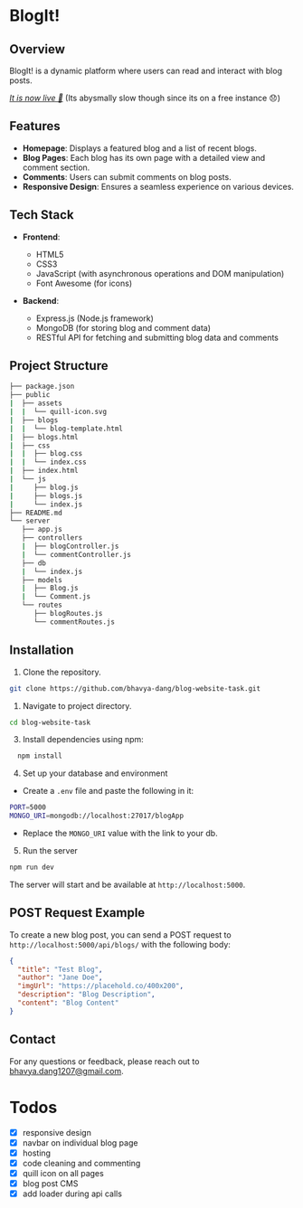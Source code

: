 # BlogIt!

## Overview

BlogIt! is a dynamic platform where users can read and interact with blog posts.

[_It is now live 🎉_](https://blog-website-task.onrender.com)
(Its abysmally slow though since its on a free instance 😞)

## Features

- **Homepage**: Displays a featured blog and a list of recent blogs.
- **Blog Pages**: Each blog has its own page with a detailed view and comment section.
- **Comments**: Users can submit comments on blog posts.
- **Responsive Design**: Ensures a seamless experience on various devices.

## Tech Stack

- **Frontend**:
  - HTML5
  - CSS3
  - JavaScript (with asynchronous operations and DOM manipulation)
  - Font Awesome (for icons)
- **Backend**:

  - Express.js (Node.js framework)
  - MongoDB (for storing blog and comment data)
  - RESTful API for fetching and submitting blog data and comments

## Project Structure

```bash
├── package.json
├── public
|  ├── assets
|  |  └── quill-icon.svg
|  ├── blogs
|  |  └── blog-template.html
|  ├── blogs.html
|  ├── css
|  |  ├── blog.css
|  |  └── index.css
|  ├── index.html
|  └── js
|     ├── blog.js
|     ├── blogs.js
|     └── index.js
├── README.md
└── server
   ├── app.js
   ├── controllers
   |  ├── blogController.js
   |  └── commentController.js
   ├── db
   |  └── index.js
   ├── models
   |  ├── Blog.js
   |  └── Comment.js
   └── routes
      ├── blogRoutes.js
      └── commentRoutes.js
```

## Installation

1. Clone the repository.

```bash
git clone https://github.com/bhavya-dang/blog-website-task.git
```

1. Navigate to project directory.

```bash
cd blog-website-task
```

3. Install dependencies using npm:

```bash
  npm install
```

4. Set up your database and environment

- Create a `.env` file and paste the following in it:

```bash
PORT=5000
MONGO_URI=mongodb://localhost:27017/blogApp
```

- Replace the `MONGO_URI` value with the link to your db.

5. Run the server

```bash
npm run dev
```

The server will start and be available at `http://localhost:5000`.

## POST Request Example

To create a new blog post, you can send a POST request to `http://localhost:5000/api/blogs/` with the following body:

```json
{
  "title": "Test Blog",
  "author": "Jane Doe",
  "imgUrl": "https://placehold.co/400x200",
  "description": "Blog Description",
  "content": "Blog Content"
}
```

## Contact

For any questions or feedback, please reach out to bhavya.dang1207@gmail.com.

# Todos

- [x] responsive design
- [x] navbar on individual blog page
- [x] hosting
- [x] code cleaning and commenting
- [x] quill icon on all pages
- [x] blog post CMS
- [x] add loader during api calls
